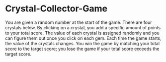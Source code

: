 # Crystal-Collector-Game
You are given a random number at the start of the game. There are four crystals below. By clicking on a crystal, you add a specific amount of points to your total score. The value of each crystal is assigned randomly and you can figure them out once you click on each gem. Each time the game starts, the value of the crystals changes. You win the game by matching your total score to the target score; you lose the game if your total score exceeds the target score.

